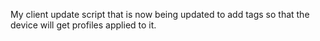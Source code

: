 My client update script that is now being updated to add tags so that the device will get profiles applied to it.

